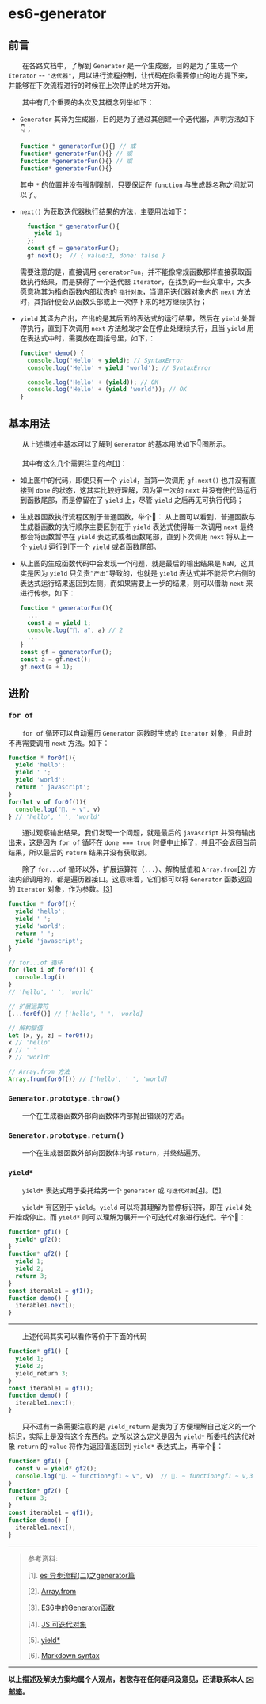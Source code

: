 # es6-generator

## **前言**

  在各路文档中，了解到 `Generator` 是一个生成器，目的是为了生成一个 `Iterator` -- `"迭代器"`，用以进行流程控制，让代码在你需要停止的地方提下来，并能够在下次流程进行的时候在上次停止的地方开始。

  其中有几个重要的名次及其概念列举如下：

*   `Generator` 其译为生成器，目的是为了通过其创建一个迭代器，声明方法如下👇；

    ```javascript
    function * generatorFun(){} // 或
    function* generatorFun(){} // 或
    function *generatorFun(){} // 或
    function* generatorFun(){}
    ```

    其中 `*` 的位置并没有强制限制，只要保证在 `function` 与生成器名称之间就可以了。
*   `next()` 为获取迭代器执行结果的方法，主要用法如下：

    ```javascript
      function * generatorFun(){
        yield 1;
      };
      const gf = generatorFun();
      gf.next();  // { value:1, done: false }
    ```

    需要注意的是，直接调用 `generatorFun`，并不能像常规函数那样直接获取函数执行结果，而是获得了一个迭代器 `Iterator`，在找到的一些文章中，大多愿意称其为指向函数内部状态的 `指针对象`，当调用迭代器对象内的 `next` 方法时，其指针便会从函数头部或上一次停下来的地方继续执行；
*   `yield` 其译为产出，产出的是其后面的表达式的运行结果，然后在 `yield` 处暂停执行，直到下次调用 `next` 方法触发才会在停止处继续执行，且当 `yield` 用在表达式中时，需要放在圆括号里，如下，：

    ```javascript
    function* demo() {
      console.log('Hello' + yield); // SyntaxError
      console.log('Hello' + yield 'world'); // SyntaxError

      console.log('Hello' + (yield)); // OK
      console.log('Hello' + (yield 'world')); // OK
    }
    ```

## **基本用法**

  从上述描述中基本可以了解到 `Generator` 的基本用法如下👇图所示。

  其中有这么几个需要注意的点[\[1\]](broken-reference)：

* 如上图中的代码，即使只有一个 `yield`，当第一次调用 `gf.next()` 也并没有直接到 `done` 的状态，这其实比较好理解，因为第一次的 `next` 并没有使代码运行到函数尾部，而是停留在了 `yield` 上，尽管 `yield` 之后再无可执行代码；
* 生成器函数执行流程区别于普通函数，举个🌰：  从上图可以看到，普通函数与生成器函数的执行顺序主要区别在于 `yield` 表达式使得每一次调用 `next` 最终都会将函数暂停在 `yield` 表达式或者函数尾部，直到下次调用 `next` 将从上一个 `yield` 运行到下一个 `yield` 或者函数尾部。
*   从上图的生成函数代码中会发现一个问题，就是最后的输出结果是 `NaN`，这其实是因为 `yield` 只负责`“产出”`导致的，也就是 `yield` 表达式并不能将它右侧的表达式运行结果返回到左侧，而如果需要上一步的结果，则可以借助 `next` 来进行传参，如下：

    ```javascript
    function * generatorFun(){
      ...
      const a = yield 1;
      console.log("🐛. a", a) // 2
      ...
    }
    const gf = generatorFun();
    const a = gf.next();
    gf.next(a + 1);
    ```

## **进阶**

### **`for of`**

  `for of` 循环可以自动遍历 `Generator` 函数时生成的 `Iterator` 对象，且此时不再需要调用 `next` 方法。如下：

```javascript
function * for0f(){
  yield 'hello';
  yield ' ';
  yield 'world';
  return ' javascript';
}
for(let v of for0f()){
  console.log("🐛. ~ v", v)
} // 'hello', ' ', 'world'
```

  通过观察输出结果，我们发现一个问题，就是最后的 `javascript` 并没有输出出来，这是因为 `for of` 循环在 `done === true` 时便中止掉了，并且不会返回当前结果，所以最后的 `return` 结果并没有获取到。

  除了 `for...of` 循环以外，扩展运算符（`...`）、解构赋值和 `Array.from`[\[2\]](broken-reference) 方法内部调用的，都是遍历器接口。这意味着，它们都可以将 `Generator` 函数返回的 `Iterator` 对象，作为参数。[\[3\]](broken-reference)

```javascript
function * for0f(){
  yield 'hello';
  yield ' ';
  yield 'world';
  return ' ';
  yield 'javascript';
}

// for...of 循环
for (let i of for0f()) {
  console.log(i)
}
// 'hello', ' ', 'world'

// 扩展运算符
[...for0f()] // ['hello', ' ', 'world]

// 解构赋值
let [x, y, z] = for0f();
x // 'hello'
y // ' '
z // 'world'

// Array.from 方法
Array.from(for0f()) // ['hello', ' ', 'world]
```

### **`Generator.prototype.throw()`**

  一个在生成器函数外部向函数体内部抛出错误的方法。

### **`Generator.prototype.return()`**

  一个在生成器函数外部向函数体内部 `return`，并终结遍历。

### **`yield*`**

  `yield*` 表达式用于委托给另一个 `generator` 或 `可迭代对象`[\[4\]](broken-reference)。[\[5\]](broken-reference)

  `yield*` 有区别于 `yield`。`yield` 可以将其理解为暂停标识符，即在 `yield` 处开始或停止。而 `yield*` 则可以理解为展开一个可迭代对象进行迭代。举个🌰：

```javascript
function* gf1() {
  yield* gf2();
}
function* gf2() {
  yield 1;
  yield 2;
  return 3;
}
const iterable1 = gf1();
function demo() {
  iterable1.next();
}
```

***

  上述代码其实可以看作等价于下面的代码

```javascript
function* gf1() {
  yield 1;
  yield 2;
  yield_return 3;
}
const iterable1 = gf1();
function demo() {
  iterable1.next();
}
```

  只不过有一条需要注意的是 `yield_return` 是我为了方便理解自己定义的一个标识，实际上是没有这个东西的。之所以这么定义是因为 `yield*` 所委托的迭代对象 `return` 的 `value` 将作为返回值返回到 `yield*` 表达式上，再举个🌰：

```javascript
function* gf1() {
  const v = yield* gf2();
  console.log("🐛. ~ function*gf1 ~ v", v)  // 🐛. ~ function*gf1 ~ v,3
}
function* gf2() {
  return 3;
}
const iterable1 = gf1();
function demo() {
  iterable1.next();
}
```

***

> 参考资料:
>
> \[1]. [es 异步流程(二)之generator篇](https://blog.csdn.net/weixin\_39798049/article/details/87111633)
>
> \[2]. [Array.from](https://developer.mozilla.org/zh-CN/docs/Web/JavaScript/Reference/Global\_Objects/Array/from)
>
> \[3]. [ES6中的Generator函数](https://www.jianshu.com/p/56000dcf7cfe)
>
> \[4]. [JS 可迭代对象](https://juejin.cn/post/6873457657018728456)
>
> \[5]. [yield\*](https://developer.mozilla.org/zh-CN/docs/Web/JavaScript/Reference/Operators/yield\*)
>
> \[6]. [Markdown syntax](http://www.markdown.cn/)

***

**以上描述及解决方案均属个人观点，若您存在任何疑问及意见，还请联系本人** [**✉️ 邮箱**](mailto:wyx.scottwu@gmail.com)**。**
